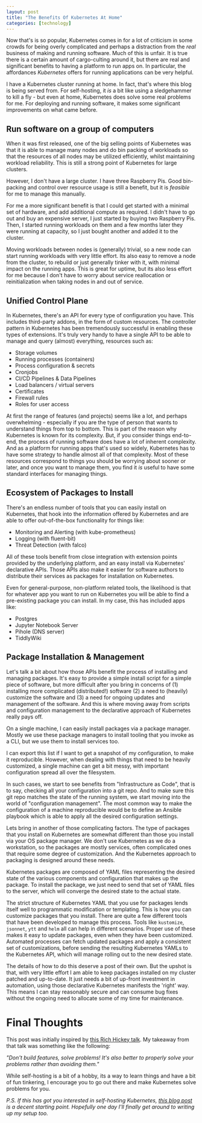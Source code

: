 ```yaml
---
layout: post
title: "The Benefits Of Kubernetes At Home"
categories: [technology]
---
```


Now that's is so popular, Kubernetes comes in for a lot of criticism in some crowds for being overly complicated and perhaps a distraction from the *real* business of making and running software. Much of this is unfair. It is true there is a certain amount of cargo-culting around it, but there are real and significant benefits to having a platform to run apps on. In particular, the affordances *Kubernetes* offers for running applications can be very helpful.

I have a Kubernetes cluster running at home. In fact, that's where this blog is being served from. For self-hosting, it *is* a bit like using a sledgehammer to kill a fly - but even at home, Kubernetes does solve some real problems for me. For deploying and running software, it makes some significant improvements on what came before.

## Run software on a group of computers

When it was first released, one of the big selling points of Kubernetes was that it is able to manage many nodes and do bin packing of workloads so that the resources of all nodes may be utilized efficiently, whilst maintaining workload reliability. This is still a strong point of Kubernetes for large clusters. 

However, I don't have a large cluster. I have three Raspberry Pis. Good bin-packing and control over resource usage is still a benefit, but it is *feasible* for me to manage this manually. 

For me a more significant benefit is that I could get started with a minimal set of hardware, and add additional compute as required. I didn't have to go out and buy an expensive server, I just started by buying two Raspberry Pis. Then, I started running workloads on them and a few months later they were running at capacity, so I just bought another and added it to the cluster.

Moving workloads between nodes is (generally) trivial, so a new node can start running workloads with very little effort. Its also easy to remove a node from the cluster, to rebuild or just generally tinker with it, with minimal impact on the running apps. This is great for uptime, but its also less effort for me because I don't have to worry about service reallocation or reinitialization when taking nodes in and out of service.

## Unified Control Plane

In Kubernetes, there's an API for every type of configuration you have. This includes third-party addons, in the form of custom resources. The controller pattern in Kubernetes has been tremendously successful in enabling these types of extensions. It's truly very handy to have a single API to be able to manage and query (almost) everything, resources such as:
- Storage volumes
- Running processes (containers)
- Process configuration & secrets
- Cronjobs
- CI/CD Pipelines & Data Pipelines
- Load balancers / virtual servers
- Certificates
- Firewall rules
- Roles for user access

At first the range of features (and projects) seems like a lot, and perhaps overwhelming - especially if you are the type of person that wants to understand things from top to bottom. This is part of the reason why Kubernetes is known for its complexity. But, if you consider things end-to-end, the process of running software does have a lot of inherent complexity. And as a platform for running apps that's used so widely, Kubernetes has to have some strategy to handle almost all of that complexity. Most of these resources correspond to things you should be worrying about sooner or later, and once you want to manage them, you find it *is* useful to have some standard interfaces for managing things.

## Ecosystem of Packages to Install

There's an endless number of tools that you can easily install on Kubernetes, that hook into the information offered by Kubernetes and are able to offer out-of-the-box functionality for things like:
- Monitoring and Alerting (with kube-prometheus)
- Logging (with fluent-bit)
- Threat Detection (with falco) 

All of these tools benefit from close integration with extension points provided by the underlying platform, and an easy install via Kubernetes' declarative APIs. Those APIs also make it easier for software authors to distribute their services as packages for installation on Kubernetes. 

Even for general-purpose, non-platform related tools, the likelihood is that for whatever app you want to run on Kubernetes you will be able to find a pre-existing package you can install. In my case, this has included apps like:
- Postgres
- Jupyter Notebook Server
- Pihole (DNS server)
- TiddlyWiki

## Package Installation & Management

Let's talk a bit about how those APIs benefit the process of installing and managing packages. It's easy to provide a simple install script for a simple piece of software, but more difficult after you bring in concerns of (1) installing more complicated (distributed!) software (2) a need to (heavily) customize the software and (3) a need for ongoing updates and management of the software. And this is where moving away from scripts and configuration management to the declarative approach of Kubernetes really pays off.

<!-- this is not a benefit of kubernetes, its of IaC approach -->
<!-- its benefit is the declarative API, allowing this (effective) approach to updates and customization -->
On a single machine, I can easily install packages via a package manager. Mostly we use these package managers to install tooling that you invoke as a CLI, but we use them to install services too. 

I can export this list if I want to get a snapshot of my configuration, to make it reproducible. However, when dealing with things that need to be heavily customized, a single machine can get a bit messy, with important configuration spread all over the filesystem. 

In such cases, we start to see benefits from "Infrastructure as Code", that is to say, checking all your configuration into a git repo. And to make sure this git repo matches the state of the running system, we start moving into the world of "configuration management". The most common way to make the configuration of a machine reproducible would be to define an Ansible playbook which is able to apply all the desired configuration settings.

Lets bring in another of those complicating factors. The type of packages that you install on Kubernetes are somewhat different than those you install via your OS package manager. We don't use Kubernetes as we do a workstation, so the packages are mostly services, often complicated ones that require some degree of customization. And the Kubernetes approach to packaging is designed around these needs.

Kubernetes packages are composed of YAML files representing the desired state of the various components and configuration that makes up the package. To install the package, we just need to send that set of YAML files to the server, which will converge the desired state to the actual state.

 The strict structure of Kubernetes YAML that you use for packages lends itself well to programmatic modification or templating. This is how you can customize packages that you install. There are quite a few different tools that have been developed to manage this process. Tools like `kustomize`, `jsonnet`, `ytt` and `helm` all can help in different scenarios. Proper use of these makes it easy to update packages, even when they have been customized. Automated processes can fetch updated packages and apply a consistent set of customizations, before sending the resulting Kubernetes YAMLs to the Kubernetes API, which will manage rolling out to the new desired state.

The details of how to do this deserve a post of their own. But the upshot is that, with very little effort I am able to keep packages installed on my cluster patched and up-to-date. It just needs a bit of up-front investment in automation, using those declarative Kubernetes manifests the 'right' way. This means I can stay reasonably secure and can consume bug fixes without the ongoing need to allocate some of my time for maintenance.

# Final Thoughts

This post was initially inspired by [this Rich Hickey talk](https://www.youtube.com/watch?v=f84n5oFoZBc). My takeaway from that talk was something like the following:

*"Don't build features, solve problems! It's also better to properly solve your problems rather than avoiding them."*


While self-hosting is a bit of a hobby, its a way to learn things and have a bit of fun tinkering, I encourage you to go out there and make Kubernetes solve problems for you.

*P.S. If this has got you interested in self-hosting Kubernetes, [this blog post](https://blog.alexellis.io/self-hosting-kubernetes-on-your-raspberry-pi/) is a decent starting point. Hopefully one day I'll finally get around to writing up my setup too.*

